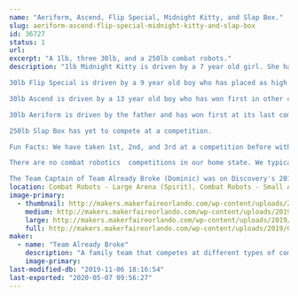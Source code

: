 ```yaml
---
name: "Aeriform, Ascend, Flip Special, Midnight Kitty, and Slap Box."
slug: aeriform-ascend-flip-special-midnight-kitty-and-slap-box
id: 36727
status: 1
url: 
excerpt: "A 1lb, three 30lb, and a 250lb combat robots."
description: "1lb Midnight Kitty is driven by a 7 year old girl. She has placed as high as 3rd in a competition.

30lb Flip Special is driven by a 9 year old boy who has placed as high as 2nd in competition.

30lb Ascend is driven by a 13 year old boy who has won first in other classes.

30lb Aeriform is driven by the father and has won first at its last competition.

250lb Slap Box has yet to compete at a competition.

Fun Facts: We have taken 1st, 2nd, and 3rd at a competition before with almost 20 registered robots.

There are no combat robotics  competitions in our home state. We typically travel through multiple states to compete.

The Team Captain of Team Already Broke (Dominic) was on Discovery's 2019 Season of BattleBots. He was the driver for the red Gemini robot named \"Fred\"."
location: Combat Robots - Large Arena (Spirit), Combat Robots - Small Arena (Spirit)
image-primary:
  - thumbnail: http://makers.makerfaireorlando.com/wp-content/uploads/2019/08/Resized_20190217_184202-150x150.jpg
    medium: http://makers.makerfaireorlando.com/wp-content/uploads/2019/08/Resized_20190217_184202-300x188.jpg
    large: http://makers.makerfaireorlando.com/wp-content/uploads/2019/08/Resized_20190217_184202-1024x643.jpg
    full: http://makers.makerfaireorlando.com/wp-content/uploads/2019/08/Resized_20190217_184202.jpg
maker:
  - name: "Team Already Broke"
    description: "A family team that competes at different types of competitions."
    image-primary: 
last-modified-db: "2019-11-06 18:16:54"
last-exported: "2020-05-07 09:56:27"
---
```

